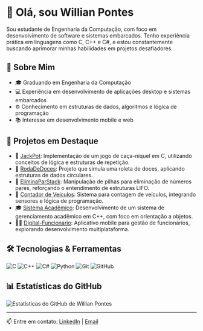 # 👋 Olá, sou Willian Pontes

Sou estudante de Engenharia da Computação, com foco em desenvolvimento de software e sistemas embarcados. Tenho experiência prática em linguagens como C, C++ e C#, e estou constantemente buscando aprimorar minhas habilidades em projetos desafiadores.

## 🧠 Sobre Mim

- 🎓 Graduando em Engenharia da Computação
- 💻 Experiência em desenvolvimento de aplicações desktop e sistemas embarcados
- ⚙️ Conhecimento em estruturas de dados, algoritmos e lógica de programação
- 📚 Interesse em desenvolvimento mobile e web

## 💼 Projetos em Destaque

- 🔢 [JackPot](https://github.com/WillianPontes-prog/JackPot): Implementação de um jogo de caça-níquel em C, utilizando conceitos de lógica e estruturas de repetição.
- 🍬 [RodaDeDoces](https://github.com/WillianPontes-prog/RodaDeDoces): Projeto que simula uma roleta de doces, aplicando estruturas de dados circulares.
- 🧮 [EliminaParStack](https://github.com/WillianPontes-prog/EliminaParStack): Manipulação de pilhas para eliminação de números pares, reforçando o entendimento de estruturas LIFO.
- 🚗 [Contador de Veículos](https://github.com/WillianPontes-prog/Contador-de-veiculos): Sistema para contagem de veículos, integrando sensores e lógica de programação.
- 🎓 [Sistema Acadêmico](https://github.com/WillianPontes-prog/SistemaAcademico): Desenvolvimento de um sistema de gerenciamento acadêmico em C++, com foco em orientação a objetos.
- 👨‍💼 [Digital-Funcionario](https://github.com/WillianPontes-prog/Digital-Funcionario): Aplicativo mobile para gestão de funcionários, explorando desenvolvimento multiplataforma.

## 🛠️ Tecnologias & Ferramentas

![C](https://img.shields.io/badge/C-00599C?style=for-the-badge&logo=c&logoColor=white)
![C++](https://img.shields.io/badge/C++-00599C?style=for-the-badge&logo=c%2B%2B&logoColor=white)
![C#](https://img.shields.io/badge/C%23-239120?style=for-the-badge&logo=c-sharp&logoColor=white)
![Python](https://img.shields.io/badge/Python-3776AB?style=for-the-badge&logo=python&logoColor=white)
![Git](https://img.shields.io/badge/Git-F05032?style=for-the-badge&logo=git&logoColor=white)
![GitHub](https://img.shields.io/badge/GitHub-181717?style=for-the-badge&logo=github&logoColor=white)

## 📊 Estatísticas do GitHub

![Estatísticas do GitHub de Willian Pontes](https://github-readme-stats.vercel.app/api?username=WillianPontes-prog&show_icons=true&theme=default)

---

📫 Entre em contato: [LinkedIn](https://www.linkedin.com/in/seu-perfil) | [Email](mailto:seuemail@exemplo.com)
